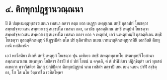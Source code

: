 <h1>๔. ติกทุกปฎฺฐานวณฺณนา</h1>
<p>ปิ  ติ ปญฺหามตฺตุทฺธารวเสเนว เทสนา กตาฯ ตตฺถ ยถา เหฎฺฐา เหตุทุเกน สทฺธิํ กุสลปทํ โยเชตฺวา สพฺพปจฺจยวเสน สพฺพวาเรสุ สเงฺขปโต เทสนา กตา, เอวมิธ กุสลตฺติเกน สทฺธิํ เหตุปทํ โยเชตฺวา สพฺพปจฺจยวเสน สพฺพวาเรสุ สเงฺขปโต เทสนา กตาฯ ยถา จ เหตุปทํ, เอวํ นเหตุปทมฺปิ กุสลตฺติเกน สทฺธิํ โยเชตฺวา กุสลตฺติกเหตุทุกํ นิฎฺฐาปิตํฯ ตโต ปรํ นฺติอาทินา นเยน เวทนาตฺติกเหตุทุกาทีนิ เอกวีสติ ติกทุกานิ ทสฺสิตานิฯ</p>


<p>เอวํ พาวีสติยา ติเกหิ สทฺธิํ เหตุทุกํ โยเชตฺวา ปุน เตหิเยว สทฺธิํ สเหตุกทุกาทโย สรณทุกปริโยสานา ลพฺภมานวเสน สพฺพทุกา โยชิตาฯ อิธาปิ ยํ ยํ ปทํ โยชนํ น คจฺฉติ, ตํ ตํ ปาฬิยํเยว ปฎิกฺขิตฺตํฯ เอวํ ทุกสตํ คเหตฺวา ทฺวาวีสติยา ติเกสุ  ปกฺขิปิตฺวา ติกทุกปฎฺฐานํ นาม เทสิตํฯ ตตฺราปิ เยน เยน นเยน ปาฬิ สงฺขิตฺตา, โส โส นโย วิตฺถารโต เวทิตโพฺพฯ</p>

</p>





